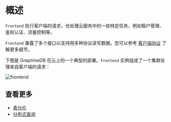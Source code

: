 # 概述

`Frontend` 执行客户端的请求，也处理云服务中的一些特定任务，例如租户管理、鉴权认证、流量控制等。

`Frontend` 暴露了多个接口以支持用多种协议读写数据。您可以参考 [客户端协议][1] 了解更多细节。

下图是 GreptimeDB 在云上的一个典型的部署。`Frontend` 实例组成了一个集群处理来自客户端的请求：

![frontend](/frontend.png)

## 查看更多

- [表分片][2]
- [分布式查询][3]

[1]: /user-guide/protocols/overview.md
[2]: ./table-sharding.md
[3]: ./distributed-querying.md
